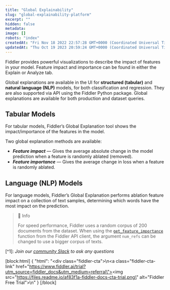 ```yaml
---
title: "Global Explainability"
slug: "global-explainability-platform"
excerpt: ""
hidden: false
metadata: 
image: []
robots: "index"
createdAt: "Fri Nov 18 2022 22:57:28 GMT+0000 (Coordinated Universal Time)"
updatedAt: "Thu Oct 19 2023 20:59:24 GMT+0000 (Coordinated Universal Time)"
---
```

Fiddler provides powerful visualizations to describe the impact of features in your model. Feature impact and importance can be found in either the Explain or Analyze tab.

Global explanations are available in the UI for **structured (tabular)** and **natural language (NLP)** models, for both classification and regression. They are also supported via API using the Fiddler Python package. Global explanations are available for both production and dataset queries.

## Tabular Models

For tabular models, Fiddler’s Global Explanation tool shows the impact/importance of the features in the model.

Two global explanation methods are available:

- **_Feature impact_** — Gives the average absolute change in the model prediction when a feature is randomly ablated (removed).
- **_Feature importance_** — Gives the average change in loss when a feature is randomly ablated.

## Language (NLP) Models

For language models, Fiddler’s Global Explanation performs ablation feature impact on a collection of text samples, determining which words have the most impact on the prediction.

> 📘 Info
> 
> For speed performance, Fiddler uses a random corpus of 200 documents from the dataset. When using the [`get_feature_importance`](ref:clientget_feature_importance) function from the Fiddler API client, the argument `num_refs` can be changed to use a bigger corpus of texts.

[^1]\: _Join our [community Slack](https://www.fiddler.ai/slackinvite) to ask any questions_

[block:html]
{
  "html": "<div class=\"fiddler-cta\">\n<a class=\"fiddler-cta-link\" href=\"https://www.fiddler.ai/trial?utm_source=fiddler_docs&utm_medium=referral\"><img src=\"https://files.readme.io/af83f1a-fiddler-docs-cta-trial.png\" alt=\"Fiddler Free Trial\"></a>\n</div>"
}
[/block]